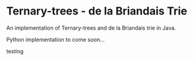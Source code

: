 # Ternary-trees - de la Briandais Trie

An implementation of Ternary-trees and de la Briandais trie in Java.

Python implementation to come soon...

testing

